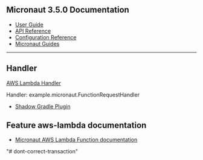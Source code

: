 ## Micronaut 3.5.0 Documentation

- [User Guide](https://docs.micronaut.io/3.5.0/guide/index.html)
- [API Reference](https://docs.micronaut.io/3.5.0/api/index.html)
- [Configuration Reference](https://docs.micronaut.io/3.5.0/guide/configurationreference.html)
- [Micronaut Guides](https://guides.micronaut.io/index.html)
---

## Handler

[AWS Lambda Handler](https://docs.aws.amazon.com/lambda/latest/dg/java-handler.html)

Handler: example.micronaut.FunctionRequestHandler


- [Shadow Gradle Plugin](https://plugins.gradle.org/plugin/com.github.johnrengelman.shadow)
## Feature aws-lambda documentation

- [Micronaut AWS Lambda Function documentation](https://micronaut-projects.github.io/micronaut-aws/latest/guide/index.html#lambda)


"# dont-correct-transaction" 
